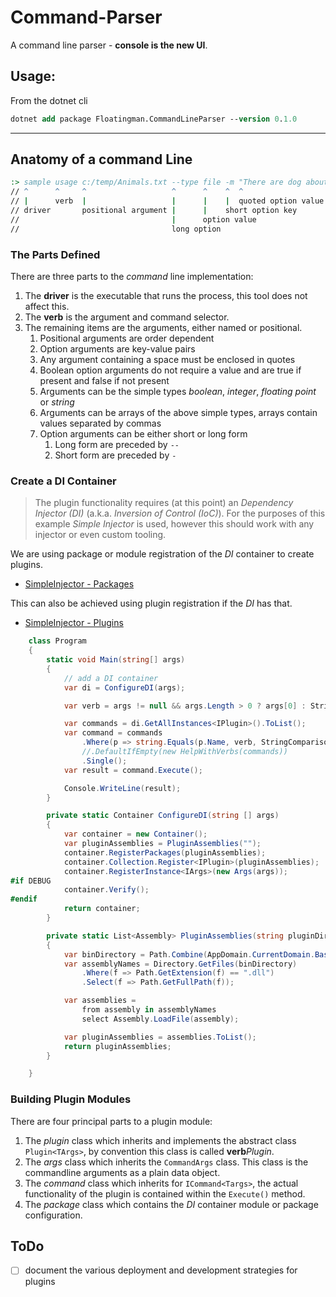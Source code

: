# Command-Parser

A command line parser - **console is the new UI**.

## Usage:

From the dotnet cli

```ps
dotnet add package Floatingman.CommandLineParser --version 0.1.0
```

---

## Anatomy of a command Line

```cmd
:> sample usage c:/temp/Animals.txt --type file -m "There are dog about" --shouldBeCareful
// ^      ^     ^                   ^      ^    ^  ^                     ^
// |      verb  |                   |      |    |  quoted option value   boolean option key
// driver       positional argument |      |    short option key
//                                  |      option value
//                                  long option
```

### The Parts Defined

There are three parts to the _command_ line implementation:

1. The **driver** is the executable that runs the process, this tool does not affect this.
2. The **verb** is the argument and command selector.
3. The remaining items are the arguments, either named or positional.
   1. Positional arguments are order dependent
   2. Option arguments are key-value pairs
   3. Any argument containing a space must be enclosed in quotes
   4. Boolean option arguments do not require a value and are true if present and false if not present
   5. Arguments can be the simple types _boolean_, _integer_, _floating point_ or _string_
   6. Arguments can be arrays of the above simple types, arrays contain values separated by commas
   7. Option arguments can be either short or long form
      1. Long form are preceded by `--`
      2. Short form are preceded by `-`

### Create a DI Container

> The plugin functionality requires (at this point) an _Dependency Injector (DI)_ (a.k.a. _Inversion of Control (IoC)_).  For the purposes of this example _Simple Injector_ is used, however this should work with any injector or even custom tooling.

We are using package or module registration of the _DI_ container to create plugins.

- [SimpleInjector - Packages](https://simpleinjector.readthedocs.io/en/latest/howto.html#package-registrations)

This can also be achieved using plugin registration if the _DI_ has that.

- [SimpleInjector - Plugins](https://simpleinjector.readthedocs.io/en/latest/advanced.html#registering-plugins-dynamically)

```csharp
    class Program
    {
        static void Main(string[] args)
        {
            // add a DI container
            var di = ConfigureDI(args);

            var verb = args != null && args.Length > 0 ? args[0] : String.Empty;

            var commands = di.GetAllInstances<IPlugin>().ToList();
            var command = commands
                .Where(p => string.Equals(p.Name, verb, StringComparison.CurrentCultureIgnoreCase))
                //.DefaultIfEmpty(new HelpWithVerbs(commands))
                .Single();
            var result = command.Execute();

            Console.WriteLine(result);
        }

        private static Container ConfigureDI(string [] args)
        {
            var container = new Container();
            var pluginAssemblies = PluginAssemblies("");
            container.RegisterPackages(pluginAssemblies);
            container.Collection.Register<IPlugin>(pluginAssemblies);
            container.RegisterInstance<IArgs>(new Args(args));
#if DEBUG
            container.Verify();
#endif
            return container;
        }

        private static List<Assembly> PluginAssemblies(string pluginDirectory)
        {
            var binDirectory = Path.Combine(AppDomain.CurrentDomain.BaseDirectory, pluginDirectory);
            var assemblyNames = Directory.GetFiles(binDirectory)
                .Where(f => Path.GetExtension(f) == ".dll")
                .Select(f => Path.GetFullPath(f));

            var assemblies =
                from assembly in assemblyNames
                select Assembly.LoadFile(assembly);

            var pluginAssemblies = assemblies.ToList();
            return pluginAssemblies;
        }

    }
```

### Building Plugin Modules

There are four principal parts to a plugin module:

1. The _plugin_ class which inherits and implements the abstract class `Plugin<TArgs>`, by convention this class is called **verb**_Plugin_.
2. The _args_ class which inherits the `CommandArgs` class.  This class is the commandline arguments as a plain data object.
3. The _command_ class which inherits for `ICommand<Targs>`, the actual functionality of the plugin is contained within the `Execute()` method.
4. The _package_ class which contains the _DI_ container module or package configuration.

## ToDo

- [ ] document the various deployment and development strategies for plugins